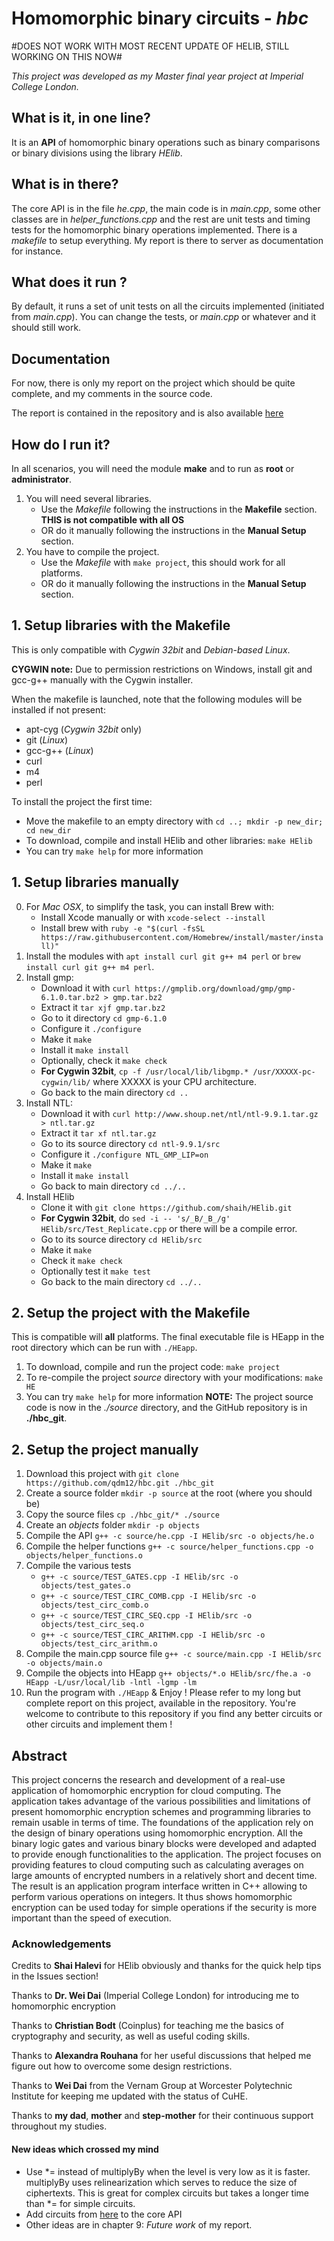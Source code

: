 # Homomorphic binary circuits - _hbc_ #

#DOES NOT WORK WITH MOST RECENT UPDATE OF HELIB, STILL WORKING ON THIS NOW#

_This project was developed as my Master final year project at Imperial College London._

## What is it, in **one** line? ##
It is an **API** of homomorphic binary operations such as binary comparisons or binary divisions using the library _HElib_.

## What is in there? ##
The core API is in the file _he.cpp_, the main code is in _main.cpp_, some other classes are in *helper_functions.cpp* and the rest are unit tests and timing tests for the homomorphic binary operations implemented. There is a _makefile_ to setup everything. My report is there to server as documentation for instance.

## What does it run ? ##
By default, it runs a set of unit tests on all the circuits implemented (initiated from _main.cpp_).
You can change the tests, or _main.cpp_ or whatever and it should still work.

## Documentation ##
For now, there is only my report on the project which should be quite complete, and my comments in the source code.

The report is contained in the repository and is also available [here](https://www.dropbox.com/s/rqnrslzb1pstkq0/FYP%20report%20-%20Homomorphic%20encryption%20Cryptography%20for%20cloud%20computing%20-%20Quentin%20McGaw%20qdm12%202016.pdf?dl=0)

## How do I run it? ##
In all scenarios, you will need the module **make** and to run as **root** or **administrator**.

1. You will need several libraries.
    - Use the _Makefile_ following the instructions in the **Makefile** section. **THIS is not compatible with all OS**
    - OR do it manually following the instructions in the **Manual Setup** section.
2. You have to compile the project.
    - Use the _Makefile_ with `make project`, this should work for all platforms.
    - OR do it manually following the instructions in the **Manual Setup** section.


## 1. Setup libraries with the Makefile ##
This is only compatible with _Cygwin 32bit_ and _Debian-based Linux_.

**CYGWIN note:** Due to permission restrictions on Windows, install git and gcc-g++ manually with the Cygwin installer.

When the makefile is launched, note that the following modules will be installed if not present:
* apt-cyg (_Cygwin 32bit_ only)
* git (_Linux_)
* gcc-g++ (_Linux_)
* curl
* m4
* perl

To install the project the first time:
- Move the makefile to an empty directory with `cd ..; mkdir -p new_dir; cd new_dir`
- To download, compile and install HElib and other libraries: `make HElib`
- You can try `make help` for more information

## 1. Setup libraries manually ##

0. For _Mac OSX_, to simplify the task, you can install Brew with:
    - Install Xcode manually or with `xcode-select --install`
    - Install brew with `ruby -e "$(curl -fsSL https://raw.githubusercontent.com/Homebrew/install/master/install)"`
1. Install the modules with `apt install curl git g++ m4 perl` or `brew install curl git g++ m4 perl`.
2. Install gmp:
    * Download it with `curl https://gmplib.org/download/gmp/gmp-6.1.0.tar.bz2 > gmp.tar.bz2`
    * Extract it `tar xjf gmp.tar.bz2`
    * Go to it directory `cd gmp-6.1.0`
    * Configure it `./configure`
    * Make it `make`
    * Install it `make install`
    * Optionally, check it `make check`
    * **For Cygwin 32bit**, `cp -f /usr/local/lib/libgmp.* /usr/XXXXX-pc-cygwin/lib/` where XXXXX is your CPU architecture.
    * Go back to the main directory `cd ..`
3. Install NTL:
    * Download it with `curl http://www.shoup.net/ntl/ntl-9.9.1.tar.gz > ntl.tar.gz`
    * Extract it `tar xf ntl.tar.gz`
    * Go to its source directory `cd ntl-9.9.1/src`
    * Configure it `./configure NTL_GMP_LIP=on`
    * Make it `make`
    * Install it `make install`
    * Go back to main directory `cd ../..`
5. Install HElib
    * Clone it with `git clone https://github.com/shaih/HElib.git`
    * **For Cygwin 32bit**, do `sed -i -- 's/_B/_B_/g' HElib/src/Test_Replicate.cpp` or there will be a compile error.
    * Go to its source directory `cd HElib/src`
    * Make it `make`
    * Check it `make check`
    * Optionally test it `make test`
    * Go back to the main directory `cd ../..`

## 2. Setup the project with the Makefile ##
This is compatible will **all** platforms.
The final executable file is HEapp in the root directory which can be run with `./HEapp`.
1. To download, compile and run the project code: `make project`
2. To re-compile the project _source_ directory with your modifications: `make HE`
3. You can try `make help` for more information
**NOTE:** The project source code is now in the _./source_ directory, and the GitHub repository is in __./hbc_git__.

## 2. Setup the project manually ##
1. Download this project with `git clone https://github.com/qdm12/hbc.git ./hbc_git`
2. Create a source folder `mkdir -p source` at the root (where you should be)
3. Copy the source files `cp ./hbc_git/* ./source`
5. Create an _objects_ folder `mkdir -p objects`
6. Compile the API `g++ -c source/he.cpp -I HElib/src -o objects/he.o`
7. Compile the helper functions `g++ -c source/helper_functions.cpp -o objects/helper_functions.o`
8. Compile the various tests
    * `g++ -c source/TEST_GATES.cpp -I HElib/src -o objects/test_gates.o`
    * `g++ -c source/TEST_CIRC_COMB.cpp -I HElib/src -o objects/test_circ_comb.o`
    * `g++ -c source/TEST_CIRC_SEQ.cpp -I HElib/src -o objects/test_circ_seq.o`
    * `g++ -c source/TEST_CIRC_ARITHM.cpp -I HElib/src -o objects/test_circ_arithm.o`
9. Compile the main.cpp source file `g++ -c source/main.cpp -I HElib/src -o objects/main.o`
10. Compile the objects into HEapp `g++ objects/*.o HElib/src/fhe.a -o HEapp -L/usr/local/lib -lntl -lgmp -lm`
11. Run the program with `./HEapp` & Enjoy !
    Please refer to my long but complete report on this project, available in the repository.
    You're welcome to contribute to this repository if you find any better circuits or other circuits and implement them !


## Abstract ##
This project concerns the research and development of a real-use application of homomorphic encryption for cloud computing. The application takes advantage of the various possibilities and limitations of present homomorphic encryption schemes and programming libraries to remain usable in terms of time. The foundations of the application rely on the design of binary operations using homomorphic encryption. All the binary logic gates and various binary blocks were developed and adapted to provide enough functionalities to the application. The project focuses on providing features to cloud computing such as calculating averages on large amounts of encrypted numbers in a relatively short and decent time. The result is an application program interface written in C++ allowing to perform various operations on integers. It thus shows homomorphic encryption can be used today for simple operations if the security is more important than the speed of execution. 


### Acknowledgements ###
Credits to **Shai Halevi** for HElib obviously and thanks for the quick help tips in the Issues section!

Thanks to **Dr. Wei Dai** (Imperial College London) for introducing me to homomorphic encryption

Thanks to **Christian Bodt** (Coinplus) for teaching me the basics of cryptography and security, as well as useful coding skills.

Thanks to **Alexandra Rouhana** for her useful discussions that helped me figure out how to overcome some design restrictions.

Thanks to **Wei Dai** from the Vernam Group at Worcester Polytechnic Institute for keeping me updated with the status of CuHE. 

Thanks to **my dad**, **mother** and **step-mother** for their continuous support throughout my studies.

#### New ideas which crossed my mind ####
- Use *= instead of multiplyBy when the level is very low as it is faster. multiplyBy uses relinearization which serves to reduce the size of ciphertexts. This is great for complex circuits but takes a longer time than *= for simple circuits.
- Add circuits from [here](http://www.aoki.ecei.tohoku.ac.jp/arith/mg/algorithm.html) to the core API
- Other ideas are in chapter 9: _Future work_ of my report.
